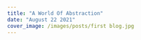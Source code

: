 ```yaml
---
title: "A World Of Abstraction"
date: "August 22 2021"
cover_image: /images/posts/first blog.jpg
---
```

